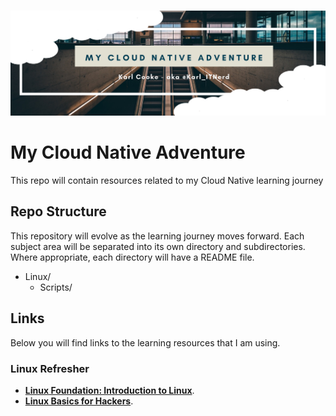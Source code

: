 #
![CNA_Header_Image](images/CNA_Header_Image.png "Cloud Native Adventure")
#
# My Cloud Native Adventure

This repo will contain resources related to my Cloud Native learning journey

## Repo Structure

This repository will evolve as the learning journey moves forward. Each subject area will be separated into its own directory and subdirectories. Where appropriate, each directory will have a README file.

* Linux/
  * Scripts/

## Links

Below you will find links to the learning resources that I am using.

### Linux Refresher

* **[Linux Foundation: Introduction to Linux](https://training.linuxfoundation.org/training/introduction-to-linux/)**.
* **[Linux Basics for Hackers](https://www.amazon.co.uk/Hackers-Getting-Networking-Scripting-Security/dp/1593278551)**.

